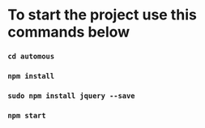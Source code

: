 # To start the project use this commands below
### ``cd automous``
### ``npm install``
### ``sudo npm install jquery --save ``
### ``npm start``